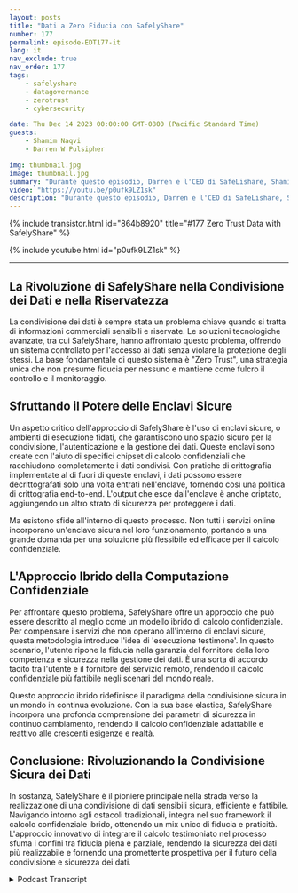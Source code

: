 ```yaml
---
layout: posts
title: "Dati a Zero Fiducia con SafelyShare"
number: 177
permalink: episode-EDT177-it
lang: it
nav_exclude: true
nav_order: 177
tags:
    - safelyshare
    - datagovernance
    - zerotrust
    - cybersecurity

date: Thu Dec 14 2023 00:00:00 GMT-0800 (Pacific Standard Time)
guests:
    - Shamim Naqvi
    - Darren W Pulsipher

img: thumbnail.jpg
image: thumbnail.jpg
summary: "Durante questo episodio, Darren e l'CEO di SafeLishare, Shamim Naqvi, discutono su come il calcolo confidenziale possa essere impiegato per creare ambienti di collaborazione per la condivisione dei dati gestiti nel cloud."
video: "https://youtu.be/p0ufk9LZ1sk"
description: "Durante questo episodio, Darren e l'CEO di SafeLishare, Shamim Naqvi, discutono su come il calcolo confidenziale possa essere impiegato per creare ambienti di collaborazione per la condivisione dei dati gestiti nel cloud."
---
```


<div>
{% include transistor.html id="864b8920" title="#177 Zero Trust Data with SafelyShare" %}

{% include youtube.html id="p0ufk9LZ1sk" %}
</div>

---

## La Rivoluzione di SafelyShare nella Condivisione dei Dati e nella Riservatezza

La condivisione dei dati è sempre stata un problema chiave quando si tratta di informazioni commerciali sensibili e riservate. Le soluzioni tecnologiche avanzate, tra cui SafelyShare, hanno affrontato questo problema, offrendo un sistema controllato per l'accesso ai dati senza violare la protezione degli stessi. La base fondamentale di questo sistema è "Zero Trust", una strategia unica che non presume fiducia per nessuno e mantiene come fulcro il controllo e il monitoraggio.

## Sfruttando il Potere delle Enclavi Sicure

Un aspetto critico dell'approccio di SafelyShare è l'uso di enclavi sicure, o ambienti di esecuzione fidati, che garantiscono uno spazio sicuro per la condivisione, l'autenticazione e la gestione dei dati. Queste enclavi sono create con l'aiuto di specifici chipset di calcolo confidenziali che racchiudono completamente i dati condivisi. Con pratiche di crittografia implementate al di fuori di queste enclavi, i dati possono essere decrittografati solo una volta entrati nell'enclave, fornendo così una politica di crittografia end-to-end. L'output che esce dall'enclave è anche criptato, aggiungendo un altro strato di sicurezza per proteggere i dati.

Ma esistono sfide all'interno di questo processo. Non tutti i servizi online incorporano un'enclave sicura nel loro funzionamento, portando a una grande domanda per una soluzione più flessibile ed efficace per il calcolo confidenziale.

## L'Approccio Ibrido della Computazione Confidenziale

Per affrontare questo problema, SafelyShare offre un approccio che può essere descritto al meglio come un modello ibrido di calcolo confidenziale. Per compensare i servizi che non operano all'interno di enclavi sicure, questa metodologia introduce l'idea di 'esecuzione testimone'. In questo scenario, l'utente ripone la fiducia nella garanzia del fornitore della loro competenza e sicurezza nella gestione dei dati. È una sorta di accordo tacito tra l'utente e il fornitore del servizio remoto, rendendo il calcolo confidenziale più fattibile negli scenari del mondo reale.

Questo approccio ibrido ridefinisce il paradigma della condivisione sicura in un mondo in continua evoluzione. Con la sua base elastica, SafelyShare incorpora una profonda comprensione dei parametri di sicurezza in continuo cambiamento, rendendo il calcolo confidenziale adattabile e reattivo alle crescenti esigenze e realtà.

## Conclusione: Rivoluzionando la Condivisione Sicura dei Dati

In sostanza, SafelyShare è il pioniere principale nella strada verso la realizzazione di una condivisione di dati sensibili sicura, efficiente e fattibile. Navigando intorno agli ostacoli tradizionali, integra nel suo framework il calcolo confidenziale ibrido, ottenendo un mix unico di fiducia e praticità. L'approccio innovativo di integrare il calcolo testimoniato nel processo sfuma i confini tra fiducia piena e parziale, rendendo la sicurezza dei dati più realizzabile e fornendo una promettente prospettiva per il futuro della condivisione e sicurezza dei dati.



<details>
<summary> Podcast Transcript </summary>

<p></p>

</details>
